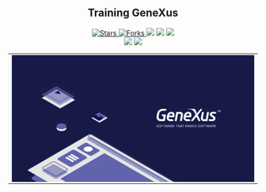 
<h2 align="center"> Training GeneXus </h2>

<p align="center">
  
  <a href="https://github.com/brian-emarquez/genexus-training/stargazers">
    <img src="https://img.shields.io/github/stars/brian-emarquez/genexus-training.svg?style=flat" alt="Stars">
  </a>
  <a href="https://github.com/brian-emarquez/genexus-training/network">
    <img src="https://img.shields.io/github/forks/rian-emarquez/genexus-training.svg?style=flat" alt="Forks">
  
  </a>
    <img src="https://img.shields.io/github/downloads/Brian-emarquez/genexus-training/total?color=violet">
    <img src="https://img.shields.io/github/downloads/Brian-emarquez/genexus-training/total?color=green">
  </a>
   </a>
   <a href="https://github.com/Brian-emarquez/genexus-training/network">
    <img src="https://img.shields.io/badge/Plataform-Windows-blue">
  </a><br>
   <img src="https://img.shields.io/github/last-commit/Brian-emarquez/genexus-training?color=blue&style=for-the-badge">
  <img src="https://img.shields.io/github/languages/count/Brian-emarquez/genexus-training?style=for-the-badge">
</P>
  
<table align="center">
  <tr>
    <td align="center" style="padding=0;width=50%;">
      <img align="center" style="padding=0;" src="./assets/GeneXus.png" />
    </td>
  </tr>
</table>
